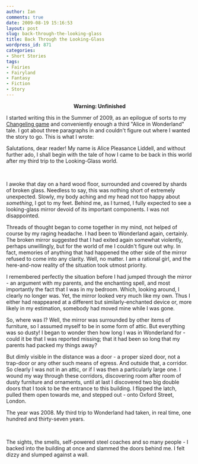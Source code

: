 ```yaml
---
author: Ian
comments: true
date: 2009-08-19 15:16:53
layout: post
slug: back-through-the-looking-glass
title: Back Through the Looking-Glass
wordpress_id: 871
categories:
- Short Stories
tags:
- Fairies
- Fairyland
- Fantasy
- Fiction
- Story
---
```


<div id="notes"><p align="center"><strong>Warning: Unfinished</strong></p><p>I started writing this in the Summer of 2009, as an epilogue of sorts to my <a href="http://ianrenton.com/rpgs/changeling-in-love-and-war">Changeling game</a> and conveniently enough a third "Alice in Wonderland" tale.  I got about three paragraphs in and couldn't figure out where I wanted the story to go.  This is what I wrote:</p></div>

<div>
<p>Salutations, dear reader!  My name is Alice Pleasance Liddell, and without further ado, I shall begin with the tale of how I came to be back in this world after my third trip to the Looking-Glass world.</p>
<br />
<p>I awoke that day on a hard wood floor, surrounded and covered by shards of broken glass.  Needless to say, this was nothing short of extremely unexpected.  Slowly, my body aching and my head not too happy about <i>something</i>, I got to my feet.  Behind me, as I turned, I fully expected to see a looking-glass mirror devoid of its important components.  I was not disappointed.</p>
<p>Threads of thought began to come together in my mind, not helped of course by my raging headache.  I had been to Wonderland again, certainly.  The broken mirror suggested that I had exited again somewhat violently, perhaps unwillingly, but for the world of me I couldn&#039;t figure out why.  In fact, memories of anything that had happened the other side of the mirror refused to come into any clarity.  Well, no matter.  I am a rational girl, and the here-and-now reality of the situation took utmost priority.</p>
<p>I remembered perfectly the situation before I had jumped through the mirror - an argument with my parents, and the enchanting spell, and most importantly the fact that I was in my bedroom.  Which, looking around, I clearly no longer was.  Yet, the mirror looked very much like my own.  Thus I either had reappeared at a different but similarly-enchanted device or, more likely in my estimation, somebody had moved mine while I was gone.</p>
<p>So, where was I?  Well, the mirror was surrounded by other items of furniture, so I assumed myself to be in some form of attic.  But everything was so dusty!  I began to wonder then how long I was in Wonderland for - could it be that I was reported missing; that it had been so long that my parents had packed my things away?</p>
<p>But dimly visible in the distance was a door - a proper sized door, not a trap-door or any other such means of egress.  And outside that, a corridor.  So clearly I was not in an attic, or if I was then a particularly large one.  I wound my way through these corridors, discovering room after room of dusty furniture and ornaments, until at last I discovered two big double doors that I took to be the entrance to this building.  I flipped the latch, pulled them open towards me, and stepped out - onto Oxford Street, London.</p>
<p>The year was 2008.  My third trip to Wonderland had taken, in real time, one hundred and thirty-seven years.</p>
<br />
<p>The sights, the smells, self-powered steel coaches and so many people - I backed into the building at once and slammed the doors behind me.  I felt dizzy and slumped against a wall.</p>
</div>